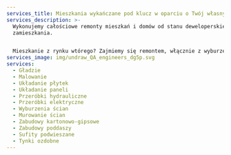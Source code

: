 ```yaml
---
services_title: Mieszkania wykańczane pod klucz w oparciu o Twój własny projekt lub pomysł
services_description: >-
  Wykonujemy całościowe remonty mieszkań i domów od stanu deweloperskiego do
  zamieszkania.


  Mieszkanie z rynku wtórego? Zajmiemy się remontem, włącznie z wyburzeniami starych i budową nowych ścian oraz zmianą instalacji.
services_image: img/undraw_QA_engineers_dg5p.svg
services:
  - Gładzie
  - Malowanie
  - Układanie płytek
  - Układanie paneli
  - Przeróbki hydrauliczne
  - Przeróbki elektryczne
  - Wyburzenia ścian
  - Murowanie ścian
  - Zabudowy kartonowo-gipsowe
  - Zabudowy poddaszy
  - Sufity podwieszane
  - Tynki ozdobne
---
```


